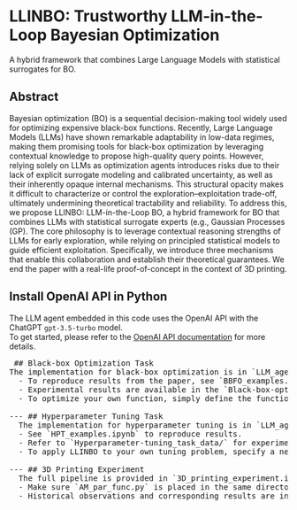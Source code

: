 # LLINBO: Trustworthy LLM-in-the-Loop Bayesian Optimization
A hybrid framework that combines Large Language Models with statistical surrogates for BO.
## Abstract
Bayesian optimization (BO) is a sequential decision-making tool widely used for optimizing expensive black-box functions. Recently, Large Language Models (LLMs) have shown remarkable adaptability in low-data regimes, making them promising tools for black-box optimization by leveraging contextual knowledge to propose high-quality query points. However, relying solely on LLMs as optimization agents introduces risks due to their lack of explicit surrogate modeling and calibrated uncertainty, as well as their inherently opaque internal mechanisms. This structural opacity makes it difficult to characterize or control the exploration–exploitation trade-off, ultimately undermining theoretical tractability and reliability. To address this, we propose LLINBO: LLM-in-the-Loop BO, a hybrid framework for BO that combines LLMs with statistical surrogate experts (e.g., Gaussian Processes (GP). The core philosophy is to leverage contextual reasoning strengths of LLMs for early exploration, while relying on principled statistical models to guide efficient exploitation. Specifically, we introduce three mechanisms that enable this collaboration and establish their theoretical guarantees. We end the paper with a real-life proof-of-concept in the context of 3D printing.

## Install OpenAI API in Python
The LLM agent embedded in this code uses the OpenAI API with the ChatGPT `gpt-3.5-turbo` model.  
To get started, please refer to the [OpenAI API documentation](https://platform.openai.com/docs/overview) for more details.

<pre> ## Black-box Optimization Task 
The implementation for black-box optimization is in `LLM_agent_BBFO.py`. 
  - To reproduce results from the paper, see `BBFO_examples.ipynb`. 
  - Experimental results are available in the `Black-box-opt_task_data/` directory. 
  - To optimize your own function, simply define the function pattern along with its bounds and dimensionality. 
  
--- ## Hyperparameter Tuning Task 
  The implementation for hyperparameter tuning is in `LLM_agent_HPT.py`. 
  - See `HPT_examples.ipynb` to reproduce results. 
  - Refer to `Hyperparameter-tuning_task_data/` for experiment logs and outputs. 
  - To apply LLINBO to your own tuning problem, specify a new loss function and provide a suitable description card in `HPT_examples.ipynb`. 
  
--- ## 3D Printing Experiment 
  The full pipeline is provided in `3D_printing_experiment.ipynb`. 
  - Make sure `AM_par_func.py` is placed in the same directory. It is used for running parallel LLM-assisted BO. 
  - Historical observations and corresponding results are included in the notebook and the `3D-printing_data/` directory. </pre>

